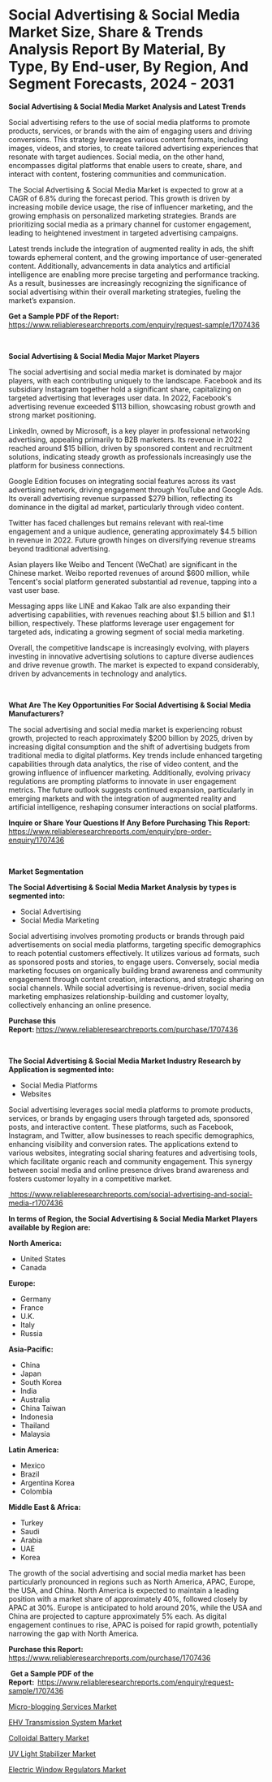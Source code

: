 <p><h1>Social Advertising & Social Media Market Size, Share & Trends Analysis Report By Material, By Type, By End-user, By Region, And Segment Forecasts, 2024 - 2031</h1></p><p><strong>Social Advertising & Social Media Market Analysis and Latest Trends</strong></p>
<p><p>Social advertising refers to the use of social media platforms to promote products, services, or brands with the aim of engaging users and driving conversions. This strategy leverages various content formats, including images, videos, and stories, to create tailored advertising experiences that resonate with target audiences. Social media, on the other hand, encompasses digital platforms that enable users to create, share, and interact with content, fostering communities and communication.</p><p>The Social Advertising & Social Media Market is expected to grow at a CAGR of 6.8% during the forecast period. This growth is driven by increasing mobile device usage, the rise of influencer marketing, and the growing emphasis on personalized marketing strategies. Brands are prioritizing social media as a primary channel for customer engagement, leading to heightened investment in targeted advertising campaigns. </p><p>Latest trends include the integration of augmented reality in ads, the shift towards ephemeral content, and the growing importance of user-generated content. Additionally, advancements in data analytics and artificial intelligence are enabling more precise targeting and performance tracking. As a result, businesses are increasingly recognizing the significance of social advertising within their overall marketing strategies, fueling the market’s expansion.</p></p>
<p><strong>Get a Sample PDF of the Report:&nbsp;</strong> <a href="https://www.reliableresearchreports.com/enquiry/request-sample/1707436?utm_campaign=40&utm_medium=2&utm_source=Github&utm_content=ia&utm_term=07102024&utm_id=social-advertising-social-media">https://www.reliableresearchreports.com/enquiry/request-sample/1707436</a></p>
<p>&nbsp;</p>
<p><strong>Social Advertising & Social Media Major Market Players</strong></p>
<p><p>The social advertising and social media market is dominated by major players, with each contributing uniquely to the landscape. Facebook and its subsidiary Instagram together hold a significant share, capitalizing on targeted advertising that leverages user data. In 2022, Facebook's advertising revenue exceeded $113 billion, showcasing robust growth and strong market positioning.</p><p>LinkedIn, owned by Microsoft, is a key player in professional networking advertising, appealing primarily to B2B marketers. Its revenue in 2022 reached around $15 billion, driven by sponsored content and recruitment solutions, indicating steady growth as professionals increasingly use the platform for business connections.</p><p>Google Edition focuses on integrating social features across its vast advertising network, driving engagement through YouTube and Google Ads. Its overall advertising revenue surpassed $279 billion, reflecting its dominance in the digital ad market, particularly through video content.</p><p>Twitter has faced challenges but remains relevant with real-time engagement and a unique audience, generating approximately $4.5 billion in revenue in 2022. Future growth hinges on diversifying revenue streams beyond traditional advertising.</p><p>Asian players like Weibo and Tencent (WeChat) are significant in the Chinese market. Weibo reported revenues of around $600 million, while Tencent's social platform generated substantial ad revenue, tapping into a vast user base.</p><p>Messaging apps like LINE and Kakao Talk are also expanding their advertising capabilities, with revenues reaching about $1.5 billion and $1.1 billion, respectively. These platforms leverage user engagement for targeted ads, indicating a growing segment of social media marketing.</p><p>Overall, the competitive landscape is increasingly evolving, with players investing in innovative advertising solutions to capture diverse audiences and drive revenue growth. The market is expected to expand considerably, driven by advancements in technology and analytics.</p></p>
<p>&nbsp;</p>
<p><strong>What Are The Key Opportunities For Social Advertising & Social Media Manufacturers?</strong></p>
<p><p>The social advertising and social media market is experiencing robust growth, projected to reach approximately $200 billion by 2025, driven by increasing digital consumption and the shift of advertising budgets from traditional media to digital platforms. Key trends include enhanced targeting capabilities through data analytics, the rise of video content, and the growing influence of influencer marketing. Additionally, evolving privacy regulations are prompting platforms to innovate in user engagement metrics. The future outlook suggests continued expansion, particularly in emerging markets and with the integration of augmented reality and artificial intelligence, reshaping consumer interactions on social platforms.</p></p>
<p><strong>Inquire or Share Your Questions If Any Before Purchasing This Report:</strong> <a href="https://www.reliableresearchreports.com/enquiry/pre-order-enquiry/1707436?utm_campaign=40&utm_medium=2&utm_source=Github&utm_content=ia&utm_term=07102024&utm_id=social-advertising-social-media">https://www.reliableresearchreports.com/enquiry/pre-order-enquiry/1707436</a></p>
<p>&nbsp;</p>
<p><strong>Market Segmentation</strong></p>
<p><strong>The Social Advertising & Social Media Market Analysis by types is segmented into:</strong></p>
<p><ul><li>Social Advertising</li><li>Social Media Marketing</li></ul></p>
<p><p>Social advertising involves promoting products or brands through paid advertisements on social media platforms, targeting specific demographics to reach potential customers effectively. It utilizes various ad formats, such as sponsored posts and stories, to engage users. Conversely, social media marketing focuses on organically building brand awareness and community engagement through content creation, interactions, and strategic sharing on social channels. While social advertising is revenue-driven, social media marketing emphasizes relationship-building and customer loyalty, collectively enhancing an online presence.</p></p>
<p><strong>Purchase this Report:&nbsp;</strong><a href="https://www.reliableresearchreports.com/purchase/1707436?utm_campaign=40&utm_medium=2&utm_source=Github&utm_content=ia&utm_term=07102024&utm_id=social-advertising-social-media">https://www.reliableresearchreports.com/purchase/1707436</a></p>
<p>&nbsp;</p>
<p><strong>The Social Advertising & Social Media Market Industry Research by Application is segmented into:</strong></p>
<p><ul><li>Social Media Platforms</li><li>Websites</li></ul></p>
<p><p>Social advertising leverages social media platforms to promote products, services, or brands by engaging users through targeted ads, sponsored posts, and interactive content. These platforms, such as Facebook, Instagram, and Twitter, allow businesses to reach specific demographics, enhancing visibility and conversion rates. The applications extend to various websites, integrating social sharing features and advertising tools, which facilitate organic reach and community engagement. This synergy between social media and online presence drives brand awareness and fosters customer loyalty in a competitive market.</p></p>
<p><a href="https://www.reliableresearchreports.com/social-advertising-and-social-media-r1707436?utm_campaign=40&utm_medium=2&utm_source=Github&utm_content=ia&utm_term=07102024&utm_id=social-advertising-social-media">&nbsp;https://www.reliableresearchreports.com/social-advertising-and-social-media-r1707436</a></p>
<p><strong>In terms of Region, the Social Advertising & Social Media Market Players available by Region are:</strong></p>
<p>
    <p> <strong> North America: </strong>
        <ul>
            <li>United States</li>
            <li>Canada</li>
        </ul>
        </p> 
    <p> <strong> Europe: </strong>
        <ul>
            <li>Germany</li>
            <li>France</li>
            <li>U.K.</li>
            <li>Italy</li>
            <li>Russia</li>
        </ul>
        </p> 
    <p> <strong> Asia-Pacific: </strong>
        <ul>
            <li>China</li>
            <li>Japan</li>
            <li>South Korea</li>
            <li>India</li>
            <li>Australia</li>
            <li>China Taiwan</li>
            <li>Indonesia</li>
            <li>Thailand</li>
            <li>Malaysia</li>
        </ul>
        </p> 
    <p> <strong> Latin America: </strong>
        <ul>
            <li>Mexico</li>
            <li>Brazil</li>
            <li>Argentina Korea</li>
            <li>Colombia</li>
        </ul>
        </p> 
    <p> <strong> Middle East & Africa: </strong>
        <ul>
            <li>Turkey</li>
            <li>Saudi</li>
            <li>Arabia</li>
            <li>UAE</li>
            <li>Korea</li>
        </ul>
    </p>
    </p>
<p><p>The growth of the social advertising and social media market has been particularly pronounced in regions such as North America, APAC, Europe, the USA, and China. North America is expected to maintain a leading position with a market share of approximately 40%, followed closely by APAC at 30%. Europe is anticipated to hold around 20%, while the USA and China are projected to capture approximately 5% each. As digital engagement continues to rise, APAC is poised for rapid growth, potentially narrowing the gap with North America.</p></p>
<p><strong>Purchase this Report: </strong><a href="https://www.reliableresearchreports.com/purchase/1707436?utm_campaign=40&utm_medium=2&utm_source=Github&utm_content=ia&utm_term=07102024&utm_id=social-advertising-social-media">https://www.reliableresearchreports.com/purchase/1707436</a></p>
<p>&nbsp;<strong>Get a Sample PDF of the Report:&nbsp;&nbsp;</strong><a href="https://www.reliableresearchreports.com/enquiry/request-sample/1707436?utm_campaign=40&utm_medium=2&utm_source=Github&utm_content=ia&utm_term=07102024&utm_id=social-advertising-social-media">https://www.reliableresearchreports.com/enquiry/request-sample/1707436</a></p>
<p><strong></strong></p>
<p><p><a href="https://github.com/GraceTurner587/Market-Research-Report-List-1/blob/main/micro-blogging-services-market.md?utm_campaign=40&utm_medium=2&utm_source=Github&utm_content=ia&utm_term=07102024&utm_id=social-advertising-social-media">Micro-blogging Services Market</a></p><p><a href="https://issuu.com/reportprime-2/docs/ehv-transmission-system-market-size_cd654cad1fcf5d?utm_campaign=40&utm_medium=2&utm_source=Github&utm_content=ia&utm_term=07102024&utm_id=social-advertising-social-media">EHV Transmission System Market</a></p><p><a href="https://issuu.com/reportprime-2/docs/colloidal-battery-market-size-2030._57b2c1c8c7225f?utm_campaign=40&utm_medium=2&utm_source=Github&utm_content=ia&utm_term=07102024&utm_id=social-advertising-social-media">Colloidal Battery Market</a></p><p><a href="https://www.linkedin.com/pulse/global-uv-light-stabilizer-market-focus-product-type-benzotriazoleaniline-y5g7e?utm_campaign=40&utm_medium=2&utm_source=Github&utm_content=ia&utm_term=07102024&utm_id=social-advertising-social-media">UV Light Stabilizer Market</a></p><p><a href="https://www.linkedin.com/pulse/electric-window-regulators-market-trends-strategic-insights-jqdze?utm_campaign=40&utm_medium=2&utm_source=Github&utm_content=ia&utm_term=07102024&utm_id=social-advertising-social-media">Electric Window Regulators Market</a></p></p>